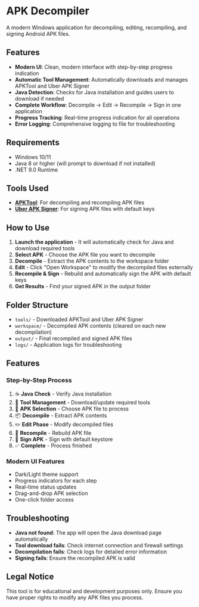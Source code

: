 # APK Decompiler

A modern Windows application for decompiling, editing, recompiling, and signing Android APK files.

## Features

- **Modern UI**: Clean, modern interface with step-by-step progress indication
- **Automatic Tool Management**: Automatically downloads and manages APKTool and Uber APK Signer
- **Java Detection**: Checks for Java installation and guides users to download if needed
- **Complete Workflow**: Decompile → Edit → Recompile → Sign in one application
- **Progress Tracking**: Real-time progress indication for all operations
- **Error Logging**: Comprehensive logging to file for troubleshooting

## Requirements

- Windows 10/11
- Java 8 or higher (will prompt to download if not installed)
- .NET 9.0 Runtime

## Tools Used

- **[APKTool](https://github.com/iBotPeaches/Apktool)**: For decompiling and recompiling APK files
- **[Uber APK Signer](https://github.com/patrickfav/uber-apk-signer)**: For signing APK files with default keys

## How to Use

1. **Launch the application** - It will automatically check for Java and download required tools
2. **Select APK** - Choose the APK file you want to decompile
3. **Decompile** - Extract the APK contents to the workspace folder
4. **Edit** - Click "Open Workspace" to modify the decompiled files externally
5. **Recompile & Sign** - Rebuild and automatically sign the APK with default keys
6. **Get Results** - Find your signed APK in the output folder

## Folder Structure

- `tools/` - Downloaded APKTool and Uber APK Signer
- `workspace/` - Decompiled APK contents (cleared on each new decompilation)
- `output/` - Final recompiled and signed APK files
- `logs/` - Application logs for troubleshooting

## Features

### Step-by-Step Process
1. ☕ **Java Check** - Verify Java installation
2. 🔧 **Tool Management** - Download/update required tools
3. 📱 **APK Selection** - Choose APK file to process
4. 📦 **Decompile** - Extract APK contents
5. ✏️ **Edit Phase** - Modify decompiled files
6. 🔨 **Recompile** - Rebuild APK file
7. 🔐 **Sign APK** - Sign with default keystore
8. ✅ **Complete** - Process finished

### Modern UI Features
- Dark/Light theme support
- Progress indicators for each step
- Real-time status updates
- Drag-and-drop APK selection
- One-click folder access

## Troubleshooting

- **Java not found**: The app will open the Java download page automatically
- **Tool download fails**: Check internet connection and firewall settings
- **Decompilation fails**: Check logs for detailed error information
- **Signing fails**: Ensure the recompiled APK is valid

## Legal Notice

This tool is for educational and development purposes only. Ensure you have proper rights to modify any APK files you process.
